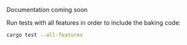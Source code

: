 Documentation coming soon

Run tests with all features in order to include the baking code:

```bash
cargo test --all-features
```